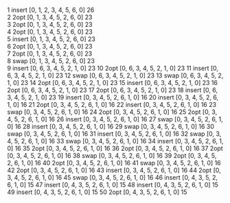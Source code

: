  1 insert [0, 1, 2, 3, 4, 5, 6, 0] 26 <br/>
 2 2opt   [0, 1, 3, 4, 5, 2, 6, 0] 23 <br/>
 3 2opt   [0, 1, 3, 4, 5, 2, 6, 0] 23 <br/>
 4 2opt   [0, 1, 3, 4, 5, 2, 6, 0] 23 <br/>
 5 insert [0, 1, 3, 4, 5, 2, 6, 0] 23 <br/>
 6 2opt   [0, 1, 3, 4, 5, 2, 6, 0] 23 <br/>
 7 2opt   [0, 1, 3, 4, 5, 2, 6, 0] 23 <br/>
 8 swap   [0, 1, 3, 4, 5, 2, 6, 0] 23 <br/>
 9 insert [0, 6, 3, 4, 5, 2, 1, 0] 23
10 2opt   [0, 6, 3, 4, 5, 2, 1, 0] 23
11 insert [0, 6, 3, 4, 5, 2, 1, 0] 23
12 swap   [0, 6, 3, 4, 5, 2, 1, 0] 23
13 swap   [0, 6, 3, 4, 5, 2, 1, 0] 23
14 2opt   [0, 6, 3, 4, 5, 2, 1, 0] 23
15 insert [0, 6, 3, 4, 5, 2, 1, 0] 23
16 2opt   [0, 6, 3, 4, 5, 2, 1, 0] 23
17 2opt   [0, 6, 3, 4, 5, 2, 1, 0] 23
18 insert [0, 6, 3, 4, 5, 2, 1, 0] 23
19 insert [0, 3, 4, 5, 2, 6, 1, 0] 16
20 insert [0, 3, 4, 5, 2, 6, 1, 0] 16
21 2opt   [0, 3, 4, 5, 2, 6, 1, 0] 16
22 insert [0, 3, 4, 5, 2, 6, 1, 0] 16
23 swap   [0, 3, 4, 5, 2, 6, 1, 0] 16
24 2opt   [0, 3, 4, 5, 2, 6, 1, 0] 16
25 2opt   [0, 3, 4, 5, 2, 6, 1, 0] 16
26 insert [0, 3, 4, 5, 2, 6, 1, 0] 16
27 swap   [0, 3, 4, 5, 2, 6, 1, 0] 16
28 insert [0, 3, 4, 5, 2, 6, 1, 0] 16
29 swap   [0, 3, 4, 5, 2, 6, 1, 0] 16
30 swap   [0, 3, 4, 5, 2, 6, 1, 0] 16
31 insert [0, 3, 4, 5, 2, 6, 1, 0] 16
32 swap   [0, 3, 4, 5, 2, 6, 1, 0] 16
33 swap   [0, 3, 4, 5, 2, 6, 1, 0] 16
34 insert [0, 3, 4, 5, 2, 6, 1, 0] 16
35 2opt   [0, 3, 4, 5, 2, 6, 1, 0] 16
36 2opt   [0, 3, 4, 5, 2, 6, 1, 0] 16
37 2opt   [0, 3, 4, 5, 2, 6, 1, 0] 16
38 swap   [0, 3, 4, 5, 2, 6, 1, 0] 16
39 2opt   [0, 3, 4, 5, 2, 6, 1, 0] 16
40 2opt   [0, 3, 4, 5, 2, 6, 1, 0] 16
41 swap   [0, 3, 4, 5, 2, 6, 1, 0] 16
42 2opt   [0, 3, 4, 5, 2, 6, 1, 0] 16
43 insert [0, 3, 4, 5, 2, 6, 1, 0] 16
44 2opt   [0, 3, 4, 5, 2, 6, 1, 0] 16
45 swap   [0, 3, 4, 5, 2, 6, 1, 0] 16
46 insert [0, 4, 3, 5, 2, 6, 1, 0] 15
47 insert [0, 4, 3, 5, 2, 6, 1, 0] 15
48 insert [0, 4, 3, 5, 2, 6, 1, 0] 15
49 insert [0, 4, 3, 5, 2, 6, 1, 0] 15
50 2opt   [0, 4, 3, 5, 2, 6, 1, 0] 15

